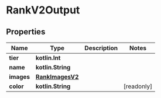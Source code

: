 
# RankV2Output

## Properties
| Name | Type | Description | Notes |
| ------------ | ------------- | ------------- | ------------- |
| **tier** | **kotlin.Int** |  |  |
| **name** | **kotlin.String** |  |  |
| **images** | [**RankImagesV2**](RankImagesV2.md) |  |  |
| **color** | **kotlin.String** |  |  [readonly] |



